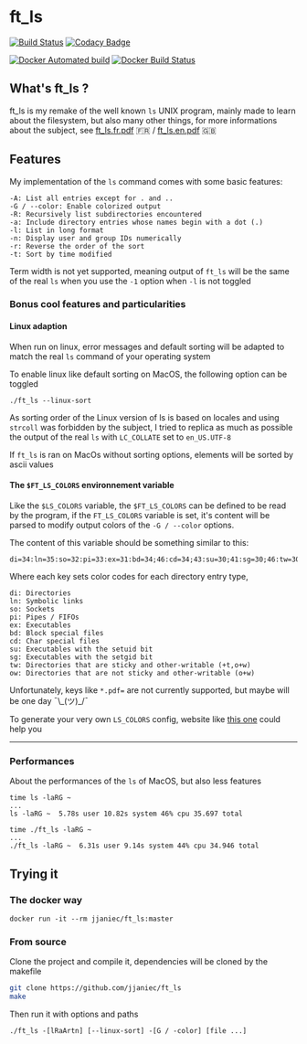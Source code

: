 # ft_ls
[![Build Status](https://travis-ci.org/jjaniec/ft_ls.svg?branch=master)](https://travis-ci.org/jjaniec/ft_ls) [![Codacy Badge](https://api.codacy.com/project/badge/Grade/055cf66f6c374e1899e476d5d958078a)](https://app.codacy.com/app/jjaniec/ft_ls?utm_source=github.com&utm_medium=referral&utm_content=jjaniec/ft_ls&utm_campaign=badger) 

[![Docker Automated build](https://img.shields.io/docker/automated/jjaniec/ft_ls.svg)](https://hub.docker.com/r/jjaniec/ft_ls/) [![Docker Build Status](https://img.shields.io/docker/build/jjaniec/ft_ls.svg)](https://hub.docker.com/r/jjaniec/ft_ls/)

## What's ft_ls ?

ft_ls is my remake of the well known `ls` UNIX program, mainly made to learn about the filesystem, but also many other things, for more informations about the subject, see [ft_ls.fr.pdf](https://github.com/jjaniec/ft_ls/blob/master/ft_ls.fr.pdf) :fr: / [ft_ls.en.pdf](https://github.com/jjaniec/ft_ls/blob/master/ft_ls.en.pdf) :uk:

## Features

My implementation of the `ls` command comes with some basic features:

```
-A: List all entries except for . and ..
-G / --color: Enable colorized output
-R: Recursively list subdirectories encountered
-a: Include directory entries whose names begin with a dot (.)
-l: List in long format
-n: Display user and group IDs numerically
-r: Reverse the order of the sort
-t: Sort by time modified
```

Term width is not yet supported, meaning output of ```ft_ls``` will be the same of the real ```ls``` when you use the ```-1``` option when ```-l``` is not toggled


### Bonus cool features and particularities

#### Linux adaption

When run on linux, error messages and default sorting will be adapted to match the real `ls` command of your operating system

To enable linux like default sorting on MacOS, the following option can be toggled

``./ft_ls --linux-sort``

As sorting order of the Linux version of ls is based on locales and using ```strcoll``` was forbidden by the subject, I tried to replica as much as possible the output of the real ```ls``` with ```LC_COLLATE``` set to ```en_US.UTF-8```

If ```ft_ls``` is ran on MacOs without sorting options, elements will be sorted by ascii values

#### The ``$FT_LS_COLORS`` environnement variable

Like the ``$LS_COLORS`` variable, the ``$FT_LS_COLORS`` can be defined to be read by the program, if the ``FT_LS_COLORS`` variable is set, it's content will be parsed to modify output colors of the ``-G / --color`` options.

The content of this variable should be something similar to this:

```
di=34:ln=35:so=32:pi=33:ex=31:bd=34;46:cd=34;43:su=30;41:sg=30;46:tw=30;42:ow=30;43
```

Where each key sets color codes for each directory entry type,

```
di: Directories
ln: Symbolic links
so: Sockets
pi: Pipes / FIFOs
ex: Executables
bd: Block special files
cd: Char special files
su: Executables with the setuid bit
sg: Executables with the setgid bit
tw: Directories that are sticky and other-writable (+t,o+w)
ow: Directories that are not sticky and other-writable (o+w)
```

Unfortunately, keys like ``*.pdf=`` are not currently supported, but maybe will be one day ¯\\\_(ツ)\_/¯

To generate your very own ```LS_COLORS``` config, website like [this one](https://geoff.greer.fm/lscolors/) could help you

---

### Performances

About the performances of the ```ls``` of MacOS, but also less features

```
time ls -laRG ~
...
ls -laRG ~  5.78s user 10.82s system 46% cpu 35.697 total
```

```
time ./ft_ls -laRG ~
...
./ft_ls -laRG ~  6.31s user 9.14s system 44% cpu 34.946 total
```


## Trying it

### The docker way

```
docker run -it --rm jjaniec/ft_ls:master
```

### From source

Clone the project and compile it, dependencies will be cloned by the makefile
```sh
git clone https://github.com/jjaniec/ft_ls
make
```

Then run it with options and paths

```
./ft_ls -[lRaArtn] [--linux-sort] -[G / -color] [file ...]
```
